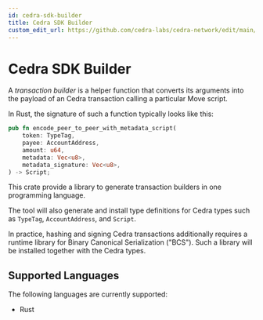 ```yaml
---
id: cedra-sdk-builder
title: Cedra SDK Builder
custom_edit_url: https://github.com/cedra-labs/cedra-network/edit/main/language/cedra-sdk-builder/README.md
---
```


# Cedra SDK Builder

A *transaction builder* is a helper function that converts its arguments into the payload of an Cedra transaction calling a particular Move script.

In Rust, the signature of such a function typically looks like this:
```rust
pub fn encode_peer_to_peer_with_metadata_script(
    token: TypeTag,
    payee: AccountAddress,
    amount: u64,
    metadata: Vec<u8>,
    metadata_signature: Vec<u8>,
) -> Script;
```

This crate provide a library to generate transaction builders in one programming language.

The tool will also generate and install type definitions for Cedra types such as `TypeTag`, `AccountAddress`, and `Script`.

In practice, hashing and signing Cedra transactions additionally requires a runtime library for Binary Canonical Serialization ("BCS").
Such a library will be installed together with the Cedra types.


## Supported Languages

The following languages are currently supported:
* Rust
